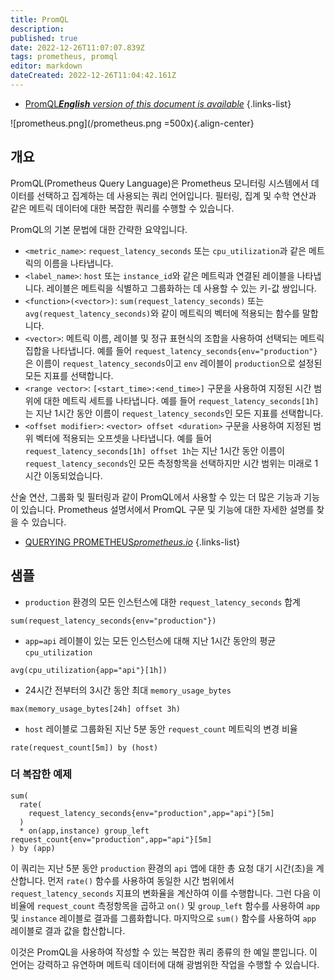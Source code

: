 ```yaml
---
title: PromQL
description: 
published: true
date: 2022-12-26T11:07:07.839Z
tags: prometheus, promql
editor: markdown
dateCreated: 2022-12-26T11:04:42.161Z
---
```


- [PromQL***English** version of this document is available*](/en/dev/Prometheus/PromQL)
{.links-list}

![prometheus.png](/prometheus.png =500x){.align-center}

## 개요

PromQL(Prometheus Query Language)은 Prometheus 모니터링 시스템에서 데이터를 선택하고 집계하는 데 사용되는 쿼리 언어입니다. 필터링, 집계 및 수학 연산과 같은 메트릭 데이터에 대한 복잡한 쿼리를 수행할 수 있습니다.

PromQL의 기본 문법에 대한 간략한 요약입니다.

- `<metric_name>`: `request_latency_seconds` 또는 `cpu_utilization`과 같은 메트릭의 이름을 나타냅니다.
- `<label_name>`: `host` 또는 `instance_id`와 같은 메트릭과 연결된 레이블을 나타냅니다. 레이블은 메트릭을 식별하고 그룹화하는 데 사용할 수 있는 키-값 쌍입니다.
- `<function>(<vector>)`: `sum(request_latency_seconds)` 또는 `avg(request_latency_seconds)`와 같이 메트릭의 벡터에 적용되는 함수를 말합니다.
- `<vector>`: 메트릭 이름, 레이블 및 정규 표현식의 조합을 사용하여 선택되는 메트릭 집합을 나타냅니다. 예를 들어 `request_latency_seconds{env="production"}`은 이름이 `request_latency_seconds`이고 `env` 레이블이 `production`으로 설정된 모든 지표를 선택합니다.
- `<range vector>`: `[<start_time>:<end_time>]` 구문을 사용하여 지정된 시간 범위에 대한 메트릭 세트를 나타냅니다. 예를 들어 `request_latency_seconds[1h]`는 지난 1시간 동안 이름이 `request_latency_seconds`인 모든 지표를 선택합니다.
- `<offset modifier>`: `<vector> offset <duration>` 구문을 사용하여 지정된 범위 벡터에 적용되는 오프셋을 나타냅니다. 예를 들어 `request_latency_seconds[1h] offset 1h`는 지난 1시간 동안 이름이 `request_latency_seconds`인 모든 측정항목을 선택하지만 시간 범위는 미래로 1시간 이동되었습니다.

산술 연산, 그룹화 및 필터링과 같이 PromQL에서 사용할 수 있는 더 많은 기능과 기능이 있습니다. Prometheus 설명서에서 PromQL 구문 및 기능에 대한 자세한 설명를 찾을 수 있습니다.

- [QUERYING PROMETHEUS*prometheus.io*](https://prometheus.io/docs/prometheus/latest/querying/basics/)
{.links-list}

## 샘플

- `production` 환경의 모든 인스턴스에 대한 `request_latency_seconds` 합계

```
sum(request_latency_seconds{env="production"})
```

- `app=api` 레이블이 있는 모든 인스턴스에 대해 지난 1시간 동안의 평균 `cpu_utilization`

```
avg(cpu_utilization{app="api"}[1h])
```

- 24시간 전부터의 3시간 동안 최대 `memory_usage_bytes`

```
max(memory_usage_bytes[24h] offset 3h)
```

- `host` 레이블로 그룹화된 지난 5분 동안 `request_count` 메트릭의 변경 비율

```
rate(request_count[5m]) by (host)
```

### 더 복잡한 예제

```
sum(
  rate(
    request_latency_seconds{env="production",app="api"}[5m]
  )
  * on(app,instance) group_left request_count{env="production",app="api"}[5m]
) by (app)
```

이 쿼리는 지난 5분 동안 `production` 환경의 `api` 앱에 대한 총 요청 대기 시간(초)을 계산합니다. 먼저 `rate()` 함수를 사용하여 동일한 시간 범위에서 `request_latency_seconds` 지표의 변화율을 계산하여 이를 수행합니다. 그런 다음 이 비율에 `request_count` 측정항목을 곱하고 `on()` 및 `group_left` 함수를 사용하여 `app` 및 `instance` 레이블로 결과를 그룹화합니다. 마지막으로 `sum()` 함수를 사용하여 `app` 레이블로 결과 값을 합산합니다.

이것은 PromQL을 사용하여 작성할 수 있는 복잡한 쿼리 종류의 한 예일 뿐입니다. 이 언어는 강력하고 유연하며 메트릭 데이터에 대해 광범위한 작업을 수행할 수 있습니다.
